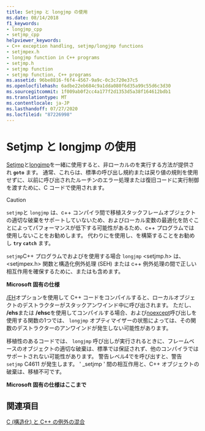 ```yaml
---
title: Setjmp と longjmp の使用
ms.date: 08/14/2018
f1_keywords:
- longjmp_cpp
- setjmp_cpp
helpviewer_keywords:
- C++ exception handling, setjmp/longjmp functions
- setjmpex.h
- longjmp function in C++ programs
- setjmp.h
- setjmp function
- setjmp function, C++ programs
ms.assetid: 96be8816-f6f4-4567-9a9c-0c3c720e37c5
ms.openlocfilehash: 6adbe22eb684c9a1dda080f6d35a99c55d6c3d30
ms.sourcegitcommit: 1f009ab0f2cc4a177f2d1353d5a38f164612bdb1
ms.translationtype: MT
ms.contentlocale: ja-JP
ms.lasthandoff: 07/27/2020
ms.locfileid: "87226998"
---
```

# <a name="using-setjmp-and-longjmp"></a>Setjmp と longjmp の使用

[Setjmp](../c-runtime-library/reference/setjmp.md)と[longjmp](../c-runtime-library/reference/longjmp.md)を一緒に使用すると、非ローカルのを実行する方法が提供され **`goto`** ます。 通常、これらは、標準の呼び出し規約または戻り値の規則を使用せずに、以前に呼び出されたルーチンのエラー処理または復旧コードに実行制御を渡すために、C コードで使用されます。

> [!CAUTION]
> `setjmp`と `longjmp` は、c++ コンパイラ間で移植スタックフレームオブジェクトの適切な破棄をサポートしていないため、およびローカル変数の最適化を防ぐことによってパフォーマンスが低下する可能性があるため、c++ プログラムでは使用しないことをお勧めします。 代わりにを使用し、を構築することをお勧めし **`try`** **`catch`** ます。

`setjmp`C++ プログラムでおよびを使用する場合 `longjmp` \<setjmp.h> は、 \<setjmpex.h> 関数と構造化例外処理 (SEH) または c++ 例外処理の間で正しい相互作用を確保するために、またはも含めます。

**Microsoft 固有の仕様**

[/EH](../build/reference/eh-exception-handling-model.md)オプションを使用して C++ コードをコンパイルすると、ローカルオブジェクトのデストラクターがスタックアンワインド中に呼び出されます。 ただし、 **/ehs**または **/ehsc**を使用してコンパイルする場合、および[noexcept](../cpp/noexcept-cpp.md)呼び出しを使用する関数の1つでは、 `longjmp` オプティマイザーの状態によっては、その関数のデストラクターのアンワインドが発生しない可能性があります。

移植性のあるコードでは、 `longjmp` 呼び出しが実行されるときに、フレームベースのオブジェクトの適切な破棄は、標準では保証されず、他のコンパイラではサポートされない可能性があります。 警告レベル4でを呼び出すと、警告 `setjmp` C4611 が発生します。 ' _setjmp ' 間の相互作用と、C++ オブジェクトの破棄は、移植不可です。

**Microsoft 固有の仕様はここまで**

## <a name="see-also"></a>関連項目

[C (構造化) と C++ の例外の混合](../cpp/mixing-c-structured-and-cpp-exceptions.md)
